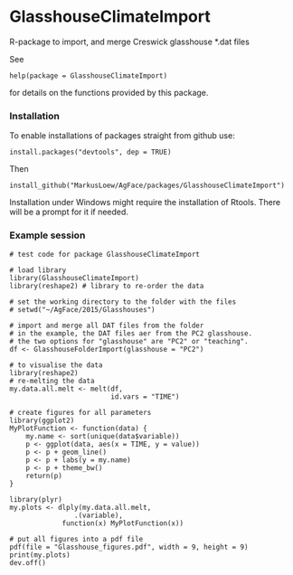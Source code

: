 GlasshouseClimateImport
=======================

R-package to import, and merge Creswick glasshouse *.dat files

See 

	help(package = GlasshouseClimateImport) 

for details on the functions provided by this package.

### Installation
To enable installations of packages straight from github use:
```{r}
install.packages("devtools", dep = TRUE)
```

Then
```{r}
install_github("MarkusLoew/AgFace/packages/GlasshouseClimateImport")
```

Installation under Windows might require the installation of Rtools. There will be a prompt for it if needed.

### Example session

```{r}
# test code for package GlasshouseClimateImport

# load library
library(GlasshouseClimateImport)
library(reshape2) # library to re-order the data

# set the working directory to the folder with the files
# setwd("~/AgFace/2015/Glasshouses")

# import and merge all DAT files from the folder
# in the example, the DAT files aer from the PC2 glasshouse.
# the two options for "glasshouse" are "PC2" or "teaching".
df <- GlasshouseFolderImport(glasshouse = "PC2")
        
# to visualise the data 
library(reshape2)
# re-melting the data
my.data.all.melt <- melt(df,
                         id.vars = "TIME")

# create figures for all parameters
library(ggplot2)
MyPlotFunction <- function(data) {
    my.name <- sort(unique(data$variable))
    p <- ggplot(data, aes(x = TIME, y = value))
    p <- p + geom_line()
    p <- p + labs(y = my.name)
    p <- p + theme_bw()
    return(p)
}

library(plyr)
my.plots <- dlply(my.data.all.melt,
                .(variable),
	         function(x) MyPlotFunction(x))

# put all figures into a pdf file
pdf(file = "Glasshouse_figures.pdf", width = 9, height = 9)
print(my.plots)
dev.off()
```
